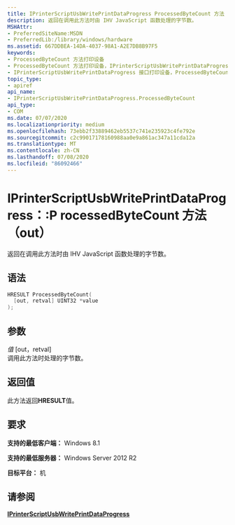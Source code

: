 ```yaml
---
title: IPrinterScriptUsbWritePrintDataProgress ProcessedByteCount 方法（out）
description: 返回在调用此方法时由 IHV JavaScript 函数处理的字节数。
MSHAttr:
- PreferredSiteName:MSDN
- PreferredLib:/library/windows/hardware
ms.assetid: 667DDBEA-14DA-4037-98A1-A2E7DB8B97F5
keywords:
- ProcessedByteCount 方法打印设备
- ProcessedByteCount 方法打印设备，IPrinterScriptUsbWritePrintDataProgress 接口
- IPrinterScriptUsbWritePrintDataProgress 接口打印设备，ProcessedByteCount 方法
topic_type:
- apiref
api_name:
- IPrinterScriptUsbWritePrintDataProgress.ProcessedByteCount
api_type:
- COM
ms.date: 07/07/2020
ms.localizationpriority: medium
ms.openlocfilehash: 73ebb2f33889462eb5537c741e235923c4fe792e
ms.sourcegitcommit: c2c99017178160988aa0e9a861ac347a11cda12a
ms.translationtype: MT
ms.contentlocale: zh-CN
ms.lasthandoff: 07/08/2020
ms.locfileid: "86092466"
---
```

# <a name="iprinterscriptusbwriteprintdataprogressprocessedbytecount-method-out"></a>IPrinterScriptUsbWritePrintDataProgress：:P rocessedByteCount 方法（out）

返回在调用此方法时由 IHV JavaScript 函数处理的字节数。

## <a name="syntax"></a>语法

```cpp
HRESULT ProcessedByteCount(
  [out, retval] UINT32 *value
);
```

## <a name="parameters"></a>参数

*值* \[out，retval\]  
调用此方法时处理的字节数。

## <a name="return-value"></a>返回值

此方法返回**HRESULT**值。

## <a name="requirements"></a>要求

**支持的最低客户端：** Windows 8.1

**支持的最低服务器：** Windows Server 2012 R2

**目标平台：** 机

## <a name="see-also"></a>请参阅

[**IPrinterScriptUsbWritePrintDataProgress**](iprinterscriptusbwriteprintdataprogress.md)
